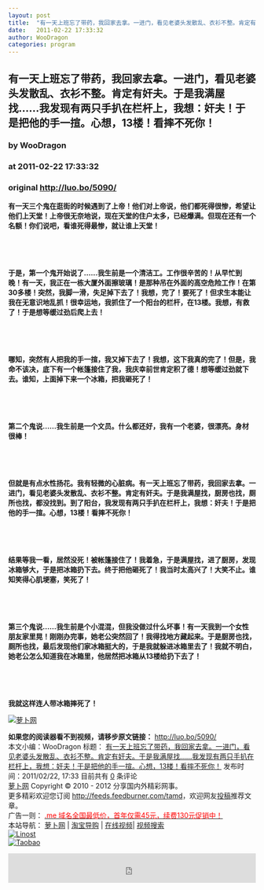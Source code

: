 ```yaml
---
layout: post
title:  "有一天上班忘了带药，我回家去拿。一进门，看见老婆头发散乱、衣衫不整。肯定有奸夫。于是我满屋找......我发现有两只手扒在栏杆上，我想：奸夫！于是把他的手一揎。心想，13楼！看摔不死你！"
date:   2011-02-22 17:33:32
author: WooDragon
categories: program
---
```


## 有一天上班忘了带药，我回家去拿。一进门，看见老婆头发散乱、衣衫不整。肯定有奸夫。于是我满屋找......我发现有两只手扒在栏杆上，我想：奸夫！于是把他的手一揎。心想，13楼！看摔不死你！
### by WooDragon
### at 2011-02-22 17:33:32
### original <http://luo.bo/5090/>

<p><strong>有一天三个鬼在逛街的时候遇到了上帝！他们对上帝说，他们都死得很惨，希望让他们上天堂！上帝很无奈地说，现在天堂的住户太多，已经爆满。但现在还有一个名额！你们说吧，看谁死得最惨，就让谁上天堂！</strong></p><p><strong><br> </strong></p><p><strong><br> </strong></p><p><strong>于是，第一个鬼开始说了……我生前是一个清洁工。工作很辛苦的！从早忙到晚！有一天，我正在一栋大厦外面擦玻璃！是那种吊在外面的高空危险工作！在第30多楼！突然，我脚一滑，失足掉下去了！我想，完了！要死了！但求生本能让我在无意识地乱抓！很幸运地，我抓住了一个阳台的栏杆，在13楼。我想，有救了！于是想等缓过劲后爬上去！<span></span><br> </strong></p><p><strong><br> </strong></p><p><strong><br> </strong></p><p><strong>哪知，突然有人把我的手一揎，我又掉下去了！我想，这下我真的完了！但是，我命不该决，底下有一个帐篷接住了我，我庆幸前世肯定积了德！想等缓过劲就下去。谁知，上面掉下来一个冰箱，把我砸死了！</strong></p><p><strong><br> </strong></p><p><strong><br> </strong></p><p><strong>第二个鬼说……我生前是一个文员。什么都还好，我有一个老婆，很漂亮。身材很棒！</strong></p><p><strong><br> </strong></p><p><strong><br> </strong></p><p><strong>但就是有点水性扬花。我有轻微的心脏病。有一天上班忘了带药，我回家去拿。一进门，看见老婆头发散乱、衣衫不整。肯定有奸夫。于是我满屋找，厨房也找，厕所也找，都没找到。到了阳台，我发现有两只手扒在栏杆上，我想：奸夫！于是把他的手一揎。心想，13楼！看摔不死你！</strong></p><p><strong><br> </strong></p><p><strong><br> </strong></p><p><strong>结果等我一看，居然没死！被帐篷接住了！我着急，于是满屋找，进了厨房，发现冰箱够大，于是把冰箱扔下去。终于把他砸死了！我当时太高兴了！大笑不止。谁知笑得心肌埂塞，笑死了！</strong></p><p><strong><br> </strong></p><p><strong><br> </strong></p><p><strong>第三个鬼说……我生前是个小混混，但我没做过什么坏事！有一天我到一个女性朋友家里晃！刚刚办完事，她老公突然回了！我得找地方藏起来。于是厨房也找，厕所也找，最后发现他们家冰箱挺大的，于是我就躲进冰箱里去了！我就不明白，她老公怎么知道我在冰箱里，他居然把冰箱从13楼给扔下去了！</strong></p><p><strong><br> </strong></p><p><strong><br> </strong></p><p><strong>我就这样连人带冰箱摔死了！</strong></p><p><a title="萝卜网" href="http://i.ki.ki/files/22f78c8e0dcf1c803c5fbd38cb7690e3.jpg"><img title="萝卜网" src="http://i.ki.ki/files/22f78c8e0dcf1c803c5fbd38cb7690e3.jpg" border="0" alt="萝卜网"></a></p><p><strong>如果您的阅读器看不到视频，请移步原文链接：</strong> <a href="http://luo.bo/5090/" title="有一天上班忘了带药，我回家去拿。一进门，看见老婆头发散乱、衣衫不整。肯定有奸夫。于是我满屋找......我发现有两只手扒在栏杆上，我想：奸夫！于是把他的手一揎。心想，13楼！看摔不死你！">http://luo.bo/5090/</a> <br> 本文小编：WooDragon 标题： <a href="http://luo.bo/5090/" title="有一天上班忘了带药，我回家去拿。一进门，看见老婆头发散乱、衣衫不整。肯定有奸夫。于是我满屋找......我发现有两只手扒在栏杆上，我想：奸夫！于是把他的手一揎。心想，13楼！看摔不死你！">有一天上班忘了带药，我回家去拿。一进门，看见老婆头发散乱、衣衫不整。肯定有奸夫。于是我满屋找......我发现有两只手扒在栏杆上，我想：奸夫！于是把他的手一揎。心想，13楼！看摔不死你！</a> 发布时间：2011/02/22, 17:33  目前共有 <a href="http://luo.bo/5090/#comments" title="查看评论">0</a> 条评论<br> <a href="http:////luo.bo/" title="萝卜网 - 人人都是艺术家">萝卜网</a> Copyright ©   2010 - 2012 分享国内外精彩网事。<br> 更多精彩欢迎您订阅 <a href="http://feeds.feedburner.com/tamd">http://feeds.feedburner.com/tamd</a>，欢迎网友<a href="http://luo.bo/delivery/">投稿</a>推荐文章。<br> 广告一则： <a href="http://zi.mu/domain"><font color="red">.me 域名全国最低价，首年仅需45元，续费130元促销中！</font></a><br> 本站导航： <a href="http://luo.bo/">萝卜网</a> | <a href="http://tao.luo.bo/">淘宝导购</a> | <a href="http://v2.luo.bo/">在线视频</a>| <a href="http://v.luo.bo/">视频搜索</a><br> <a href="http://zi.mu/linost" title="Linost"><img src="http://th.ki.ki/files/85fea6cdf7af3b325f3404657e6fde6e.gif" alt="Linost" border="0"></a><br> <a href="http://8.nf/tbfeed" title="Linost"><img src="http://th.ki.ki/files/e1078a0957f05abb2b5ffa0b273bdcd0.jpg" alt="Taobao" border="0"></a><p><iframe src="http://feedads.g.doubleclick.net/~ah/f/7sv1ooo89v8jfelhdjk8plpa64/468/60#http%3A%2F%2Fluo.bo%2F5090%2F" width="100%" height="60" frameborder="0" scrolling="no" marginwidth="0" marginheight="0"></iframe></p></p>